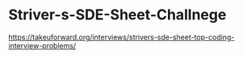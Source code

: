 # Striver-s-SDE-Sheet-Challnege
https://takeuforward.org/interviews/strivers-sde-sheet-top-coding-interview-problems/
